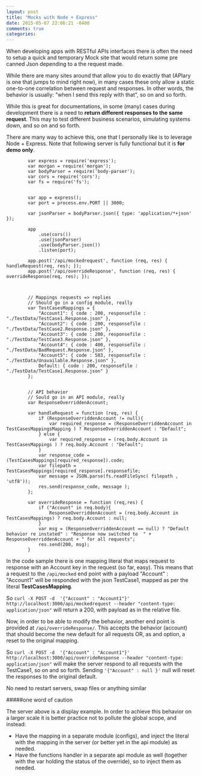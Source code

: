 ```yaml
---
layout: post
title: "Mocks with Node + Express"
date: 2015-05-07 22:06:21 -0400
comments: true
categories: 
---
```


When developing apps with RESTful APIs interfaces there is often the need to setup a quick and temporary Mock site that would return some pre canned Json depending to a the request made.

While there are many sites around that allow you to do exactly that (APIary is one that jumps to mind right now), in many cases these only allow a static one-to-one correlation between request and responses.  In other words, the behavior is usually: "when I send this reply with that", so on and so forth. 

While this is great for documentations, in some (many) cases during development there is a need to **return different responses to the same request**. This may to test different business scenarios, simulating systems down, and so on and so forth.

There are many way to achieve this, one that I personally like is to leverage Node + Express. Note that following server is fully functional but it is **for demo only**.

			var express = require('express');
			var morgan = require('morgan');
			var bodyParser = require('body-parser');
			var cors = require('cors');
			var fs = require('fs');			
			

			var app = express();
			var port = process.env.PORT || 3000;			

			var jsonParser = bodyParser.json({ type: 'application/*+json' });			

			app
			    .use(cors())
			    .use(jsonParser)
			    .use(bodyParser.json())
			    .listen(port);					

			app.post('/api/mockedrequest', function (req, res) { handleRequest(req, res); });
			app.post('/api/overrideResponse', function (req, res) { overrideResponse(req, res); });			



			// Mappings requests => replies 
			// Should go in a config module, really
			var TestCasesMappings = {
			    "Account1": { code : 200, responsefile : "./TestData/TestCase1.Response.json" },
			    "Account2": { code : 200, responsefile : "./TestData/TestCase2.Response.json" }, 
			    "Account3": { code : 200, responsefile : "./TestData/TestCase3.Response.json" },
			    "Account4": { code : 400, responsefile : "./TestData/BadRequest.Response.json" },
			    "Account5": { code : 503, responsefile : "./TestData/Unavailable.Response.json" },  
			    Default: { code : 200, responsefile : "./TestData/TestCase1.Response.json" }
			};	


			// API behavior
			// Sould go in an API module, really
			var ResponseOverriddenAccount;			

			var handleRequest = function (req, res) {
			    if (ResponseOverriddenAccount != null){
			        var required_response = (ResponseOverriddenAccount in TestCasesMappingsMapping ) ? ResponseOverriddenAccount : "Default"; 
			    } else {
			        var required_response = (req.body.Account in TestCasesMappings ) ? req.body.Account : "Default"; 
			    }
			    var response_code =  (TestCasesMappings[required_response]).code;
			    var filepath = TestCasesMappings[required_response].responsefile;
			    var message = JSON.parse(fs.readFileSync( filepath , 'utf8'));
			    res.send(response_code, message );
			};			

			var overrideResponse = function (req,res) {
			    if ("Account" in req.body){
			        ResponseOverriddenAccount = (req.body.Account in TestCasesMappings) ? req.body.Account : null;      
			    }
			    var msg = (ResponseOverriddenAccount == null) ? "Default behavior re instated" : "Response now switched to  " + ResponseOverriddenAccount + " for all requests";
			    res.send(200, msg);
			}  	
			
			

			
In the code sample there is one mapping literal that maps request to response with an Account key in the request (so far, easy). This means that a request to the ```/api/mocked``` end point with a payload "Account" : "Account1" will be responded with the json TestCase1, mapped as per the literal **TestCasesMapping**.

So ```curl -X POST -d  '{"Account" : "Account1"}' http://localhost:3000/api/mockedrequest --header "content-type: application/json"``` will return a 200, with payload as in the relative file.

Now, in order to be able to modify the behavior, another end point is provided at ```/api/overrideResponse/```. This accepts the behavior (account) that should become the new default for all requests OR, as and option, a reset to the original mapping. 

So ```curl -X POST -d  '{"Account" : "Account1"}' http://localhost:3000/api/overrideResponse --header "content-type: application/json"``` will make the server respond to all requests with the TestCase1, so on and so forth. Sending ```'{"Account" : null }'``` null will reset the responses to the original default.

No need to restart servers, swap files or anything similar

#####one word of caution
 
The server above is a display example. In order to achieve this behavior on a larger scale it is better practice not to pollute the global scope, and instead:

* Have the mapping in a separate module (configs), and inject the literal with the mapping in the server (or better yet in the api module) as needed.
* Have the functions handler in a separate api module as well (together with the var holding the status of the override), so to inject them as needed.